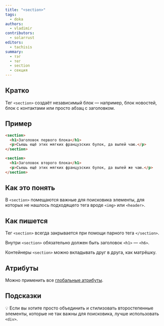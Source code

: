 ```yaml
---
title: "<section>"
tags:
  - doka
authors:
  - vladimir
contributors:
  - solarrust
editors:
  - tachisis
summary:
  - тэг
  - тег
  - section
  - секция
---
```


## Кратко

Тег `<section>` создаёт независимый блок — например, блок новостей, блок с контактами или просто абзац с заголовком.

## Пример

```html
<section>
  <h1>Заголовок первого блока</h1>
  <p>Съешь ещё этих мягких французских булок, да выпей чаю.</p>
</section>

<section>
  <h1>Заголовок второго блока</h1>
  <p>Съешь ещё этих мягких французских булок, да выпей же чаю.</p>
</section>
```

## Как это понять

В `<section>` помещаются важные для поисковика элементы, для которых не нашлось подходящего тега вроде `<img>` или `<header>`.

## Как пишется

Тег `<section>` всегда закрывается при помощи парного тега `</section>`.

Внутри `<section>` обязательно должен быть заголовок `<h1>` — `<h6>`.

Контейнеры `<section>` можно вкладывать друг в друга, как матрёшку.

## Атрибуты

Можно применить все [глобальные атрибуты](/html/global-attrs).

## Подсказки

💡 Если вы хотите просто объединить и стилизовать второстепенные элементы, которые не так важны для поисковика, лучше использовать `<div>`.
